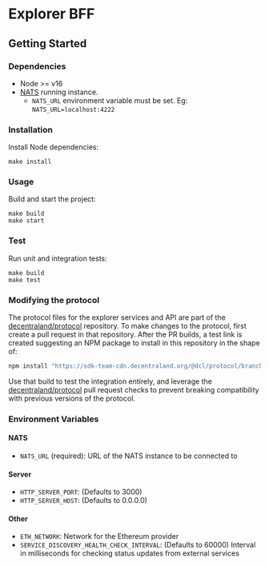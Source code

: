 # Explorer BFF

## Getting Started

### Dependencies

- Node >= v16
- [NATS](https://nats.io/) running instance.
   - `NATS_URL` environment variable must be set. Eg: `NATS_URL=localhost:4222`


### Installation

Install Node dependencies:

```
make install
```

### Usage

Build and start the project:

```
make build
make start
```

### Test

Run unit and integration tests:

```
make build
make test
```

### Modifying the protocol

The protocol files for the explorer services and API are part of the [decentraland/protocol](https://github.com/decentraland/protocol/tree/main/bff) repository. To make changes to the protocol, first create a pull request in that repository. After the PR builds, a test link is created suggesting an NPM package to install in this repository in the shape of:
```bash
npm install "https://sdk-team-cdn.decentraland.org/@dcl/protocol/branch//dcl-protocol-1.0.0-2958890464.commit-84b41d5.tgz"
```

Use that build to test the integration entirely, and leverage the [decentraland/protocol](https://github.com/decentraland/protocol/tree/main/bff) pull request checks to prevent breaking compatibility with previous versions of the protocol.

### Environment Variables

#### NATS

- `NATS_URL` (required): URL of the NATS instance to be connected to

#### Server

- `HTTP_SERVER_PORT`: (Defaults to 3000)
- `HTTP_SERVER_HOST`: (Defaults to 0.0.0.0)

#### Other

- `ETH_NETWORK`: Network for the Ethereum provider
- `SERVICE_DISCOVERY_HEALTH_CHECK_INTERVAL`: (Defaults to 60000) Interval in milliseconds for checking status updates from external services
